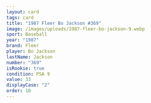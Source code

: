 ```yaml
---
layout: card
tags: card
title: "1987 Fleer Bo Jackson #369"
image: /images/uploads/1987-fleer-bo-jackson-9.webp
sport: Baseball
year: "1987"
brand: Fleer
player: Bo Jackson
lastName: Jackson
number: "369"
isRookie: true
condition: PSA 9
value: 33
displayCase: "2"
order: 10
---
```

